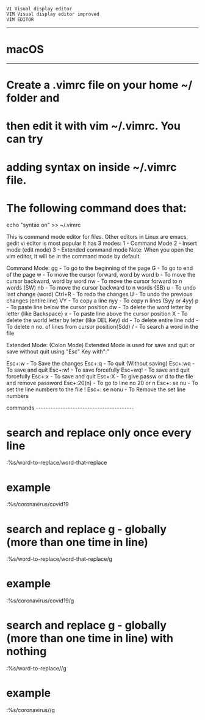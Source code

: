     VI Visual display editor
    VIM Visual display editor improved
    VIM EDITOR



*************************************************
# macOS
*************************************************
# Create a .vimrc file on your home ~/ folder and
# then edit it with vim ~/.vimrc. You can try 
# adding syntax on inside ~/.vimrc file. 
# The following command does that:
echo "syntax on" >> ~/.vimrc




This is command mode editor for files. Other editors in Linux are emacs, gedit vi editor is most popular
It has 3 modes:
1 - Command Mode
2 - Insert mode (edit mode)
3 - Extended command mode
Note: When you open the vim editor, it will be in the command mode by default.

Command Mode:
gg - To go to the beginning of the page
G - To go to end of the page
w - To move the cursor forward, word by word
b - To move the cursor backward, word by word
nw - To move the cursor forward to n words (SW)
nb - To move the cursor backward to n words {SB)
u - To undo last change (word)
Ctrl+R - To redo the changes
U - To undo the previous changes (entire line)
VY - To copy a line
nyy - To copy n lines (Syy or 4yy)
p - To paste line below the cursor position
dw - To delete the word letter by letter {like Backspace}
x - To paste line above the cursor position
X - To delete the world letter by letter (like DEL Key)
dd - To delete entire line
ndd - To delete n no. of lines from cursor position{Sdd)
/ - To search a word in the file


Extended Mode: (Colon Mode)
Extended Mode is used for save and quit or save without quit using "Esc" Key with":"

Esc+:w - To Save the changes
Esc+:q - To quit (Without saving)
Esc+:wq - To save and quit
Esc+:w! - To save forcefully
Esc+wq! - To save and quit forcefully
Esc+:x - To save and quit
Esc+:X - To give passw or d to the file and remove password
Esc+:20(n) - To go to line no 20 or n
Esc+: se nu - To set the line numbers to the file !
Esc+: se nonu - To Remove the set line numbers


commands ----------------------------------------
# search and replace only once every line
:%s/word-to-replace/word-that-replace
# example
:%s/coronavirus/covid19

# search and replace g - globally (more than one time in line)
:%s/word-to-replace/word-that-replace/g
# example
:%s/coronavirus/covid19/g

# search and replace g - globally (more than one time in line) with nothing
:%s/word-to-replace//g
# example
:%s/coronavirus//g